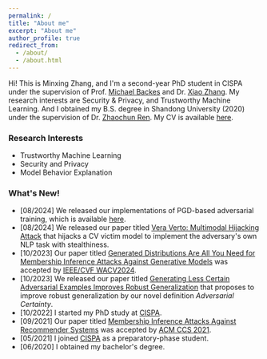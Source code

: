 ```yaml
---
permalink: /
title: "About me"
excerpt: "About me"
author_profile: true
redirect_from: 
  - /about/
  - /about.html
---
```


Hi! This is Minxing Zhang, and I'm a second-year PhD student in CISPA under the supervision of Prof. [Michael Backes](https://cispa.de/en/about/director-page) and Dr. [Xiao Zhang](https://xiao-zhang.net/). My research interests are Security & Privacy, and Trustworthy Machine Learning. And I obtained my B.S. degree in Shandong University (2020) under the supervision of Dr. [Zhaochun Ren](https://renzhaochun.github.io/).
My CV is available [here](./CV.pdf).

### Research Interests

- Trustworthy Machine Learning
- Security and Privacy
- Model Behavior Explanation

### What's New!

- [08/2024] We released our implementations of PGD-based adversarial training, which is available [here](https://github.com/minxingzhang/PGD).
- [08/2024] We released our paper titled [Vera Verto: Multimodal Hijacking Attack](https://arxiv.org/abs/2408.00129) that hijacks a CV victim model to implement the adversary's own NLP task with stealthiness.
- [10/2023] Our paper titled [Generated Distributions Are All You Need for Membership Inference Attacks Against Generative Models](https://ieeexplore.ieee.org/document/10484149) was accepted by [IEEE/CVF WACV2024](https://wacv2024.thecvf.com/).
- [10/2023] We released our paper titled [Generating Less Certain Adversarial Examples Improves Robust Generalization](https://arxiv.org/abs/2310.04539) that proposes to improve robust generalization by our novel definition _Adversarial Certainty_.
- [10/2022] I started my PhD study at [CISPA](https://cispa.de/en).
- [09/2021] Our paper titled [Membership Inference Attacks Against Recommender Systems](https://dl.acm.org/doi/10.1145/3460120.3484770) was accepted by [ACM CCS 2021](https://www.sigsac.org/ccs/CCS2021/).
- [05/2021] I joined [CISPA](https://cispa.de/en) as a preparatory-phase student.
- [06/2020] I obtained my bachelor's degree.

